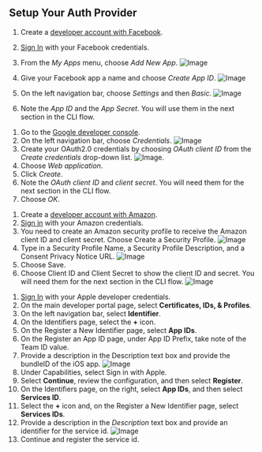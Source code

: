 ## Setup Your Auth Provider

<amplify-block-switcher> <amplify-block name="Facebook Login">

1. Create a [developer account with Facebook](https://developers.facebook.com/docs/facebook-login).

2. [Sign In](https://developers.facebook.com/) with your Facebook credentials.

3. From the *My Apps* menu, choose *Add New App*. ![Image](~/images/cognitoHostedUI/facebook1.png)

4. Give your Facebook app a name and choose *Create App ID*. ![Image](~/images/cognitoHostedUI/facebook2.png)

5. On the left navigation bar, choose *Settings* and then *Basic*. ![Image](~/images/cognitoHostedUI/facebook3.png)

6. Note the *App ID* and the *App Secret*. You will use them in the next section in the CLI flow.

</amplify-block> <amplify-block name="Google Sign-In">

1. Go to the [Google developer console](https://console.developers.google.com).
2. On the left navigation bar, choose *Credentials*. ![Image](~/images/cognitoHostedUI/google5.png)
3. Create your OAuth2.0 credentials by choosing *OAuth client ID* from the *Create credentials* drop-down list. ![Image](~/images/cognitoHostedUI/google6.png).
4. Choose *Web application*.
5. Click *Create*.
6. Note the *OAuth client ID* and *client secret*. You will need them for the next section in the CLI flow.
7. Choose *OK*.

</amplify-block> <amplify-block name="Login with Amazon">

1. Create a [developer account with Amazon](https://developer.amazon.com/login-with-amazon).
2. [Sign in](https://developer.amazon.com/loginwithamazon/console/site/lwa/overview.html) with your Amazon credentials.
3. You need to create an Amazon security profile to receive the Amazon client ID and client secret. Choose Create a Security Profile. ![Image](~/images/cognitoHostedUI/amazon1.png)
4. Type in a Security Profile Name, a Security Profile Description, and a Consent Privacy Notice URL. ![Image](~/images/cognitoHostedUI/amazon2.png)
5. Choose Save.
6. Choose Client ID and Client Secret to show the client ID and secret. You will need them for the next section in the CLI flow. ![Image](~/images/cognitoHostedUI/amazon3.png)

</amplify-block>

<amplify-block name="Sign in with Apple">

1. [Sign In](https://developer.apple.com/account/) with your Apple developer credentials.
2. On the main developer portal page, select **Certificates, IDs, & Profiles**.
3. On the left navigation bar, select **Identifier**.
4. On the Identifiers page, select the **+** icon.
5. On the Register a New Identifier page, select **App IDs**.
6. On the Register an App ID page, under App ID Prefix, take note of the Team ID value.
7. Provide a description in the Description text box and provide the bundleID of the iOS app. ![Image](~/images/cognitoHostedUI/apple1.png)
8. Under Capabilities, select Sign in with Apple.
9. Select **Continue**, review the configuration, and then select **Register**.
10. On the Identifiers page, on the right, select **App IDs**, and then select **Services ID**.
11. Select the **+** icon and, on the Register a New Identifier page, select **Services IDs**.
12. Provide a description in the *Description* text box and provide an identifier for the service id. ![Image](~/images/cognitoHostedUI/apple2.png)
13. Continue and register the service id.

</amplify-block> </amplify-block-switcher>